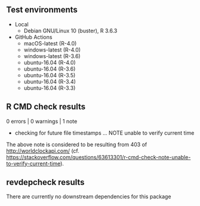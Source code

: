 ## Test environments

* Local
  * Debian GNU/Linux 10 (buster), R 3.6.3
* GitHub Actions
  * macOS-latest (R-4.0)
  * windows-latest (R-4.0)
  * windows-latest (R-3.6)
  * ubuntu-16.04 (R-4.0)
  * ubuntu-16.04 (R-3.6)
  * ubuntu-16.04 (R-3.5)
  * ubuntu-16.04 (R-3.4)
  * ubuntu-16.04 (R-3.3)

## R CMD check results

0 errors | 0 warnings | 1 note

* checking for future file timestamps ... NOTE
  unable to verify current time

The above note is considered to be resulting from 403 of http://worldclockapi.com/ (cf. 
https://stackoverflow.com/questions/63613301/r-cmd-check-note-unable-to-verify-current-time).

## revdepcheck results

There are currently no downstream dependencies for this package

